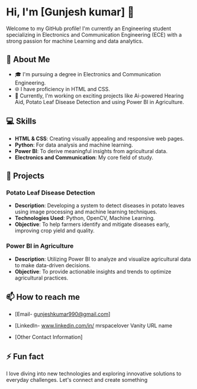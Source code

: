 # Hi, I'm [Gunjesh kumar] 👋

Welcome to my GitHub profile! I'm currently an Engineering student specializing in Electronics and Communication Engineering (ECE) with a strong passion for machine Learning and data analytics.

## 🚀 About Me
- 🎓 I'm pursuing a degree in Electronics and Communication Engineering.
- 🌐 I have proficiency in HTML and CSS.
- 🌱 Currently, I'm working on exciting projects like Ai-powered Hearing Aid, Potato Leaf Disease Detection and using Power BI in Agriculture.

## 💻 Skills
- **HTML & CSS**: Creating visually appealing and responsive web pages.
- **Python**: For data analysis and machine learning.
- **Power BI**: To derive meaningful insights from agricultural data.
- **Electronics and Communication**: My core field of study.

## 🌱 Projects

### Potato Leaf Disease Detection
- **Description**: Developing a system to detect diseases in potato leaves using image processing and machine learning techniques.
- **Technologies Used**: Python, OpenCV, Machine Learning.
- **Objective**: To help farmers identify and mitigate diseases early, improving crop yield and quality.

### Power BI in Agriculture
- **Description**: Utilizing Power BI to analyze and visualize agricultural data to make data-driven decisions.
- **Objective**: To provide actionable insights and trends to optimize agricultural practices.

## 📫 How to reach me
- [Email- gunjeshkumar990@gmail.com]
- [LinkedIn- www.linkedin.com/in/
mrspacelover
Vanity URL name

- [Other Contact Information]

## ⚡ Fun fact
I love diving into new technologies and exploring innovative solutions to everyday challenges. Let's connect and create something 
